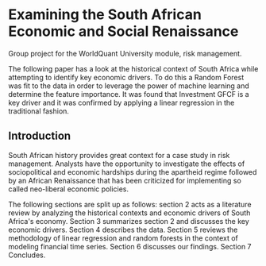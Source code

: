 # Examining the South African Economic and Social Renaissance
Group project for the WorldQuant University module, risk management.

The following paper has a look at the historical context of South Africa while attempting to identify key economic drivers. To do this a Random Forest was fit to the data in order to leverage the power of machine learning and determine the feature importance. It was found that Investment GFCF is a key driver and it was confirmed by applying a linear regression in the traditional fashion.

## Introduction
South African history provides great context for a case study in risk management. Analysts have the opportunity to investigate the effects of sociopolitical and economic hardships during the apartheid regime followed by an African Renaissance that has been criticized for implementing so called neo-liberal economic policies. 

The following sections are split up as follows: section 2 acts as a literature review by analyzing the historical contexts and economic drivers of South Africa's economy. Section 3 summarizes section 2 and discusses the key economic drivers. Section 4 describes the data. Section 5 reviews the methodology of linear regression and random forests in the context of modeling financial time series. Section 6 discusses our findings. Section 7 Concludes.